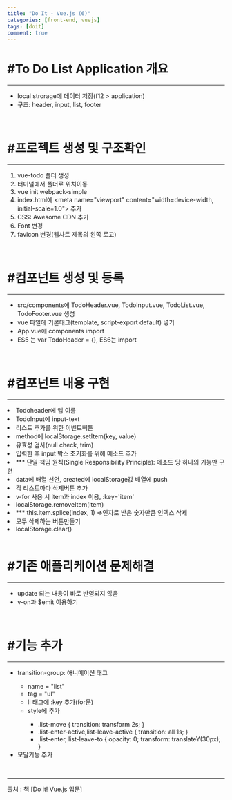 ```yaml
---
title: "Do It - Vue.js (6)"
categories: [front-end, vuejs]
tags: [doit]
comment: true
---
```


<h1>#To Do List Application 개요</h1>
<hr>
<ul>
	<li>local strorage에 데이터 저장(f12 > application)</li>
	<li>구조: header, input, list, footer</li>
</ul>
<br>
<h1>#프로젝트 생성 및 구조확인</h1>
<hr>
<ol>
	<li>vue-todo 폴더 생성</li>
	<li>터미널에서 폴더로 위치이동</li>
	<li>vue init webpack-simple</li>
	<li>index.html에 &lt;meta name="viewport" content="width=device-width, initial-scale=1.0"&gt; 추가</li>
	<li>CSS: Awesome CDN 추가</li>
	<li>Font 변경</li>
	<li>favicon 변경(웹사트 제목의 왼쪽 로고)</li>
</ol>
<br>
<h1>#컴포넌트 생성 및 등록</h1>
<hr>
<ul>
	<li>src/components에 TodoHeader.vue, TodoInput.vue, TodoList.vue, TodoFooter.vue 생성</li>
	<li>vue 파일에 기본태그(template, script-export default) 넣기</li>
	<li>App.vue에 components import</li>
	<li>ES5 는 var TodoHeader = {}, ES6는 import</li>
</ul>
<br>
<h1>#컴포넌트 내용 구현</h1>
<hr>
<li>Todoheader에 앱 이름</li>
<li>TodoInput에 input-text</li>
<li>리스트 추가를 위한 이벤트버튼</li>
<li>method에 localStorage.setItem(key, value)</li>
<li>유효성 검사(null check, trim)</li>
<li>입력한 후 input 박스 초기화를 위해 메소드 추가</li>
<li>*** 단일 책임 원칙(Single Responsibility Principle): 메소드 당 하나의 기능만 구현</li>
<li>data에 배열 선언, created에 localStorage값 배열에 push </li>
<li>각 리스트마다 삭제버튼 추가</li>
<li>v-for 사용 시 item과 index 이용, :key='item'</li>
<li>localStorage.removeItem(item)</li>
<li>*** this.item.splice(index, 1) =>인자로 받은 숫자만큼 인덱스 삭제</li>
<li>모두 삭제하는 버튼만들기</li>
<li>localStorage.clear()</li>
<br>
<h1>#기존 애플리케이션 문제해결</h1>
<hr>
<ul>
	<li>update 되는 내용이 바로 반영되지 않음</li>
	<li>v-on과 $emit 이용하기</li>
</ul>
<br>
<h1>#기능 추가</h1>
<hr>
<ul>
	<li>transition-group: 애니메이션 태그</li>
	<ul>
		<li>name = "list"</li>
		<li>tag = "ul"</li>
		<li>li 태그에 :key 추가(for문)</li>
		<li>style에 추가</li>
		<ul>
			<li>.list-move { transition: transform 2s; }</li>
			<li>.list-enter-active,list-leave-active { transition: all 1s; }</li>
			<li>.list-enter, list-leave-to { opacity: 0; transform: translateY(30px); }</li>
		</ul>
	</ul>
	<li>모달기능 추가</li>
</ul>
<br>
<hr>
출처 : 책 [Do it! Vue.js 입문]
